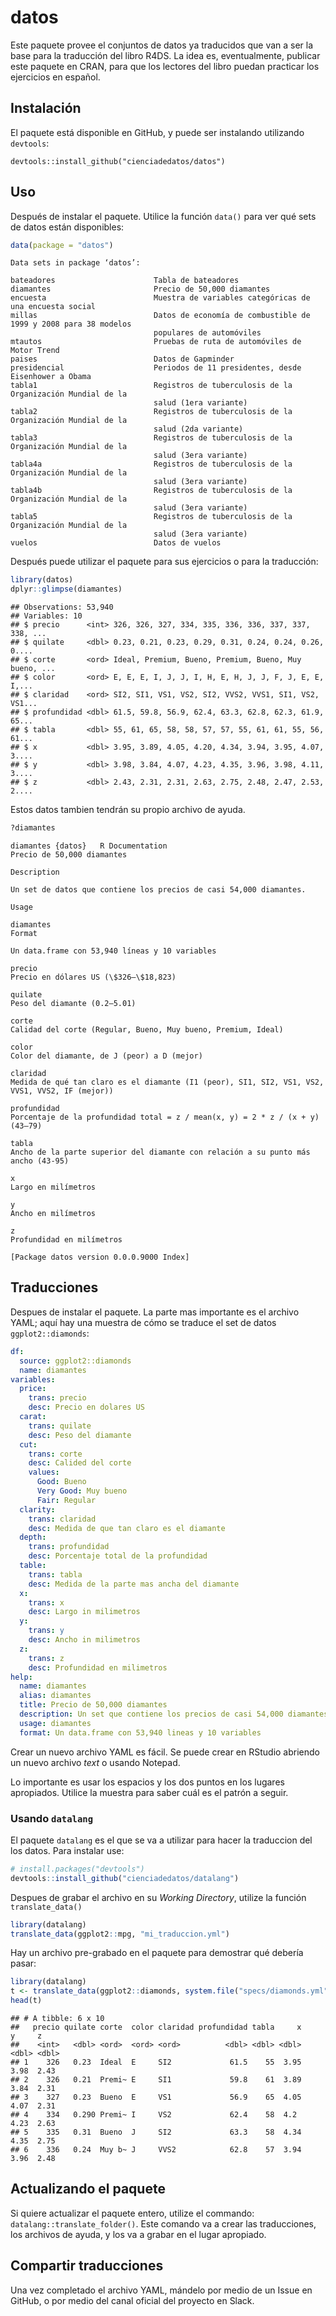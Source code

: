 datos
================

Este paquete provee el conjuntos de datos ya traducidos que van a ser la
base para la traducción del libro R4DS. La idea es, eventualmente,
publicar este paquete en CRAN, para que los lectores del libro puedan
practicar los ejercicios en español.

## Instalación

El paquete está disponible en GitHub, y puede ser instalando utilizando
`devtools`:

    devtools::install_github("cienciadedatos/datos")

## Uso

Después de instalar el paquete. Utilice la función `data()` para ver qué
sets de datos están disponibles:

``` r
data(package = "datos")
```

``` 
Data sets in package ‘datos’:

bateadores                      Tabla de bateadores
diamantes                       Precio de 50,000 diamantes
encuesta                        Muestra de variables categóricas de una encuesta social
millas                          Datos de economía de combustible de 1999 y 2008 para 38 modelos
                                populares de automóviles
mtautos                         Pruebas de ruta de automóviles de Motor Trend
paises                          Datos de Gapminder
presidencial                    Periodos de 11 presidentes, desde Eisenhower a Obama
tabla1                          Registros de tuberculosis de la Organización Mundial de la
                                salud (1era variante)
tabla2                          Registros de tuberculosis de la Organización Mundial de la
                                salud (2da variante)
tabla3                          Registros de tuberculosis de la Organización Mundial de la
                                salud (3era variante)
tabla4a                         Registros de tuberculosis de la Organización Mundial de la
                                salud (3era variante)
tabla4b                         Registros de tuberculosis de la Organización Mundial de la
                                salud (3era variante)
tabla5                          Registros de tuberculosis de la Organización Mundial de la
                                salud (3era variante)
vuelos                          Datos de vuelos                    
```

Después puede utilizar el paquete para sus ejercicios o para la
traducción:

``` r
library(datos)
dplyr::glimpse(diamantes)
```

    ## Observations: 53,940
    ## Variables: 10
    ## $ precio      <int> 326, 326, 327, 334, 335, 336, 336, 337, 337, 338, ...
    ## $ quilate     <dbl> 0.23, 0.21, 0.23, 0.29, 0.31, 0.24, 0.24, 0.26, 0....
    ## $ corte       <ord> Ideal, Premium, Bueno, Premium, Bueno, Muy bueno, ...
    ## $ color       <ord> E, E, E, I, J, J, I, H, E, H, J, J, F, J, E, E, I,...
    ## $ claridad    <ord> SI2, SI1, VS1, VS2, SI2, VVS2, VVS1, SI1, VS2, VS1...
    ## $ profundidad <dbl> 61.5, 59.8, 56.9, 62.4, 63.3, 62.8, 62.3, 61.9, 65...
    ## $ tabla       <dbl> 55, 61, 65, 58, 58, 57, 57, 55, 61, 61, 55, 56, 61...
    ## $ x           <dbl> 3.95, 3.89, 4.05, 4.20, 4.34, 3.94, 3.95, 4.07, 3....
    ## $ y           <dbl> 3.98, 3.84, 4.07, 4.23, 4.35, 3.96, 3.98, 4.11, 3....
    ## $ z           <dbl> 2.43, 2.31, 2.31, 2.63, 2.75, 2.48, 2.47, 2.53, 2....

Estos datos tambien tendrán su propio archivo de ayuda.

``` r
?diamantes
```

    diamantes {datos}   R Documentation
    Precio de 50,000 diamantes
    
    Description
    
    Un set de datos que contiene los precios de casi 54,000 diamantes.
    
    Usage
    
    diamantes
    Format
    
    Un data.frame con 53,940 líneas y 10 variables
    
    precio
    Precio en dólares US (\$326–\$18,823)
    
    quilate
    Peso del diamante (0.2–5.01)
    
    corte
    Calidad del corte (Regular, Bueno, Muy bueno, Premium, Ideal)
    
    color
    Color del diamante, de J (peor) a D (mejor)
    
    claridad
    Medida de qué tan claro es el diamante (I1 (peor), SI1, SI2, VS1, VS2, VVS1, VVS2, IF (mejor))
    
    profundidad
    Porcentaje de la profundidad total = z / mean(x, y) = 2 * z / (x + y) (43–79)
    
    tabla
    Ancho de la parte superior del diamante con relación a su punto más ancho (43-95)
    
    x
    Largo en milímetros
    
    y
    Ancho en milímetros
    
    z
    Profundidad en milímetros
    
    [Package datos version 0.0.0.9000 Index]

## Traducciones

Despues de instalar el paquete. La parte mas importante es el archivo
YAML; aquí hay una muestra de cómo se traduce el set de datos
`ggplot2::diamonds`:

``` yml
df:
  source: ggplot2::diamonds
  name: diamantes
variables:
  price:
    trans: precio
    desc: Precio en dolares US
  carat:
    trans: quilate
    desc: Peso del diamante
  cut:
    trans: corte
    desc: Calided del corte
    values:
      Good: Bueno
      Very Good: Muy bueno
      Fair: Regular
  clarity:
    trans: claridad
    desc: Medida de que tan claro es el diamante
  depth:
    trans: profundidad
    desc: Porcentaje total de la profundidad
  table:
    trans: tabla
    desc: Medida de la parte mas ancha del diamante
  x:
    trans: x
    desc: Largo in milimetros
  y:
    trans: y
    desc: Ancho in milimetros
  z:
    trans: z
    desc: Profundidad en milimetros
help:
  name: diamantes
  alias: diamantes
  title: Precio de 50,000 diamantes
  description: Un set que contiene los precios de casi 54,000 diamantes.
  usage: diamantes
  format: Un data.frame con 53,940 lineas y 10 variables
```

Crear un nuevo archivo YAML es fácil. Se puede crear en RStudio abriendo
un nuevo archivo *text* o usando Notepad.

Lo importante es usar los espacios y los dos puntos en los lugares
apropiados. Utilice la muestra para saber cuál es el patrón a seguir.

### Usando `datalang`

El paquete `datalang` es el que se va a utilizar para hacer la
traduccion del los datos. Para instalar use:

``` r
# install.packages("devtools")
devtools::install_github("cienciadedatos/datalang")
```

Despues de grabar el archivo en su *Working Directory*, utilize la
función `translate_data()`

``` r
library(datalang)
translate_data(ggplot2::mpg, "mi_traduccion.yml")
```

Hay un archivo pre-grabado en el paquete para demostrar qué debería
pasar:

``` r
library(datalang)
t <- translate_data(ggplot2::diamonds, system.file("specs/diamonds.yml", package = "datos"))
head(t)
```

    ## # A tibble: 6 x 10
    ##   precio quilate corte  color claridad profundidad tabla     x     y     z
    ##    <int>   <dbl> <ord>  <ord> <ord>          <dbl> <dbl> <dbl> <dbl> <dbl>
    ## 1    326   0.23  Ideal  E     SI2             61.5    55  3.95  3.98  2.43
    ## 2    326   0.21  Premi~ E     SI1             59.8    61  3.89  3.84  2.31
    ## 3    327   0.23  Bueno  E     VS1             56.9    65  4.05  4.07  2.31
    ## 4    334   0.290 Premi~ I     VS2             62.4    58  4.2   4.23  2.63
    ## 5    335   0.31  Bueno  J     SI2             63.3    58  4.34  4.35  2.75
    ## 6    336   0.24  Muy b~ J     VVS2            62.8    57  3.94  3.96  2.48

## Actualizando el paquete

Si quiere actualizar el paquete entero, utilize el commando:
`datalang::translate_folder()`. Este comando va a crear las
traducciones, los archivos de ayuda, y los va a grabar en el lugar
apropiado.

## Compartir traducciones

Una vez completado el archivo YAML, mándelo por medio de un Issue en
GitHub, o por medio del canal oficial del proyecto en Slack.
